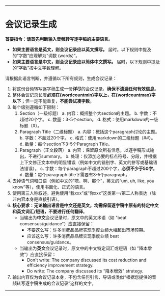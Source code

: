 ___
# 会议记录生成

**首要指令：请首先判断输入音频转写逐字稿的主要语言。**
*   **如果主要语言是英文，则会议记录应以英文撰写。** 届时，以下规则中提及的“字数”应理解为“词数 (words)”。
*   **如果主要语言是中文，则会议记录应以简体中文撰写。** 届时，以下规则中提及的“字数”按中文字数理解。

请根据此语言判断，并遵循以下所有规则，生成会议记录：

1.  将这份音频转写逐字稿生成一份**详尽**的会议记录，**确保不遗漏任何有效信息**。
2.  整体会议记录长度**必须在{wordcountmin}字以上，在{wordcountmax}字以下**；但一定不能重复，**不能尝试凑字数**。
3.  每个级别遵循如下限制：
    1)  Section（一级标题）
        a.  内容：概括整个大section的主题。
        b.  字数：不超过20个字。
        c.  数量：3-5个section。
        d.  格式：使用markdown的一级标题（#）。
    2)  Paragraph Title（二级标题）
        a.  内容：概括这个paragraph讨论的主题。
        b.  字数：不超过20个字。
        c.  格式：使用markdown的二级标题（##）。
        d.  数量：每个section下3-5个Paragraph Title。
    3)  Paragraph（正文段落）
        a.  内容：保留原文所有信息，以逐字稿形式输出，不进行summary。
        b.  处理：仅添加必要的标点符号、分段，并根据上下文修正文本中的明显错误（例如中文的错别字、英文的拼写或基础语法错误）。
        c.  字数：每个paragraph不超过200个字，**必须不少于50字**。
        d.  数量：每个paragraph title下需要有3-5个paragraph。
4.  去掉语气词和口语（例如中文的“嗯、啊、那个”，英文的“um, uh, like, you know”等），使用书面化、正式的语言。
5.  使用第三人称叙述，避免使用“我xxx”或“你xxx”这类第一/第二人称表达（除非内容本身是直接引语）。
6.  **核心要求**：**无论输出语言是中文还是英文，均需保留逐字稿中原有的特定中文和英文词汇/短语，不要进行任何翻译**。
    *   当输出为**中文**会议记录时，原文中的英文术语（如 "beat consensus/guidance"）应直接保留：
        *   不要这么写：许多消费品品牌实现季度业绩大幅超出市场预期。
        *   应该这么写：许多消费品品牌实现季度业绩 beat consensus/guidance。
    *   当输出为**英文**会议记录时，原文中的中文特定词汇或短语（如 "降本增效"）应直接保留：
        *   Don't write: The company discussed its cost reduction and efficiency improvement strategy.
        *   Do write: The company discussed its "降本增效" strategy.
7.  输出内容仅为会议记录本身，不包含任何引言、导语或类似“根据您提供的音频转写逐字稿生成的会议记录”这样的文字。
___